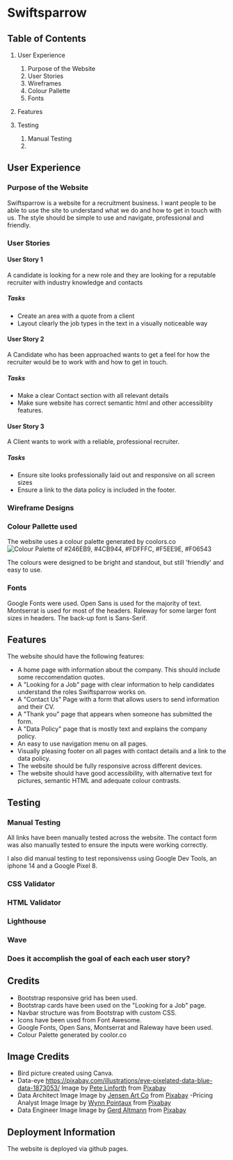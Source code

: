 # Swiftsparrow
 
## Table of Contents

1. User Experience
    1. Purpose of the Website
    2. User Stories
    3. Wireframes
    4. Colour Pallette 
    5. Fonts

2. Features

3. Testing
    1. Manual Testing
    2.

 ## User Experience

 ### Purpose of the Website

 Swiftsparrow is a website for a recruitment business. I want people to be able to use the site to understand what we do and how to get in touch with us. The style should be simple to use and navigate, professional and friendly.

 ### User Stories
 
 #### User Story 1 
 
 A candidate is looking for a new role and they are looking for a reputable recruiter with industry knowledge and contacts
 
 ##### Tasks
 
 - Create an area with a quote from a client
 - Layout clearly the job types in the text in a visually noticeable way
 
 #### User Story 2 
 
 A Candidate who has been approached wants to get a feel for how the recruiter would be to work with and how to get in touch.
 
 ##### Tasks
 
 - Make a clear Contact section with all relevant details
 - Make sure website has correct semantic html and other accessiblity features.
 
 #### User Story 3  
 
 A Client wants to work with a reliable, professional recruiter.
 
 ##### Tasks
 
 - Ensure site looks professionally laid out and responsive on all screen sizes
 - Ensure a link to the data policy is included in the footer.

 ### Wireframe Designs

 ### Colour Pallette used

The website uses a colour palette generated by coolors.co
![Colour Palette of #246EB9,  #4CB944,  #FDFFFC, #F5EE9E, #F06543 ](docs-images.swiftsparrow-palette.png)

The colours were designed to be bright and standout, but still 'friendly' and easy to use.

### Fonts 

Google Fonts were used. Open Sans is used for the majority of text. Montserrat is used for most of the headers. Raleway for some larger font sizes in headers. The back-up font is Sans-Serif.

## Features

 The website should have the following features:
 - A home page with information about the company. This should include some reccomendation quotes.
 - A "Looking for a Job" page with clear information to help candidates understand the roles Swiftsparrow works on.
 - A "Contact Us" Page with a form that allows users to send information and their CV.
 - A "Thank you" page that appears when someone has submitted the form.
 - A "Data Policy" page that is mostly text and explains the company policy.
 - An easy to use navigation menu on all pages.
 - Visually pleasing footer on all pages with contact details and a link to the data policy.
 - The website should be fully responsive across different devices.
 - The website should have good accessibility, with alternative text for pictures, semantic HTML and adequate colour contrasts.

## Testing

### Manual Testing

All links have been manually tested across the website. The contact form was also manually tested to ensure the inputs were working correctly.

I also did manual testing to test reponsivenss using Google Dev Tools, an iphone 14 and a Google Pixel 8.

### CSS Validator

### HTML Validator

### Lighthouse

### Wave

### Does it accomplish the goal of each each user story?

## Credits

- Bootstrap responsive grid has been used.
- Bootstrap cards have been used on the "Looking for a Job" page.
- Navbar structure was from Bootstrap with custom CSS.
- Icons have been used from Font Awesome.
- Google Fonts, Open Sans, Montserrat and Raleway have been used.
- Colour Palette generated by coolor.co

## Image Credits

- Bird picture created using Canva.
- Data-eye https://pixabay.com/illustrations/eye-pixelated-data-blue-data-1873053/ Image by <a href="https://pixabay.com/users/thedigitalartist-202249/?utm_source=link-attribution&utm_medium=referral&utm_campaign=image&utm_content=1873053">Pete Linforth</a> from <a href="https://pixabay.com//?utm_source=link-attribution&utm_medium=referral&utm_campaign=image&utm_content=1873053">Pixabay</a>
- Data Architect Image Image by <a href="https://pixabay.com/users/jensenartofficial-31380959/?utm_source=link-attribution&utm_medium=referral&utm_campaign=image&utm_content=7644533">Jensen Art Co</a> from <a href="https://pixabay.com//?utm_source=link-attribution&utm_medium=referral&utm_campaign=image&utm_content=7644533">Pixabay</a>
-Pricing Analyst Image Image by <a href="https://pixabay.com/users/wynpnt-868761/?utm_source=link-attribution&utm_medium=referral&utm_campaign=image&utm_content=2296821">Wynn Pointaux</a> from <a href="https://pixabay.com//?utm_source=link-attribution&utm_medium=referral&utm_campaign=image&utm_content=2296821">Pixabay</a>
- Data Engineer Image Image by <a href="https://pixabay.com/users/geralt-9301/?utm_source=link-attribution&utm_medium=referral&utm_campaign=image&utm_content=4904427">Gerd Altmann</a> from <a href="https://pixabay.com//?utm_source=link-attribution&utm_medium=referral&utm_campaign=image&utm_content=4904427">Pixabay</a>

## Deployment Information

The website is deployed via github pages.